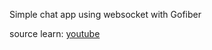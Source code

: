 Simple chat app using websocket with Gofiber

source learn: [youtube](https://www.youtube.com/watch?v=BcuXtC4afzU)